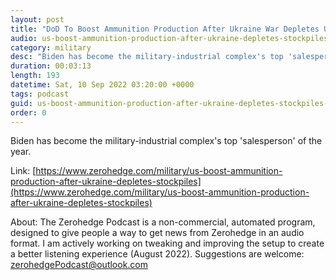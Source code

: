 ```yaml
---
layout: post
title: "DoD To Boost Ammunition Production After Ukraine War Depletes US Stockpiles"
audio: us-boost-ammunition-production-after-ukraine-depletes-stockpiles-0
category: military
desc: "Biden has become the military-industrial complex's top 'salesperson' of the year. "
duration: 00:03:13
length: 193
datetime: Sat, 10 Sep 2022 03:20:00 +0000
tags: podcast
guid: us-boost-ammunition-production-after-ukraine-depletes-stockpiles-0
order: 0
---
```

Biden has become the military-industrial complex's top 'salesperson' of the year. 

Link: [https://www.zerohedge.com/military/us-boost-ammunition-production-after-ukraine-depletes-stockpiles](https://www.zerohedge.com/military/us-boost-ammunition-production-after-ukraine-depletes-stockpiles)

About: The Zerohedge Podcast is a non-commercial, automated program, designed to give people a way to get news from Zerohedge in an audio format.  I am actively working on tweaking and improving the setup to create a better listening experience (August 2022).  Suggestions are welcome: [zerohedgePodcast@outlook.com](mailto:zerohedgePodcast@outlook.com)